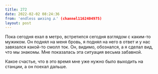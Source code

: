 ```yaml
---
title: 272
date: 2022-02-02 08:24:36
from: 'endless шизing ⍼' (channel1162404975)
layout: post
---
```


Пока сегодня ехал в метро, встретился сегодня взглядом с каким-то мужиком. Он поднял на меня бровь, я поднял на него в ответ и у нас завязался какой-то смолл ток. Он, видимо, обознался, а я сделал вид, что мы знакомы. Мне показалась эта ситуация весьма забавной.

Какое счастье, что в это время мне уже нужно было выходить на станции, а он поехал дальше.
